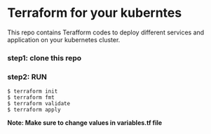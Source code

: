 # Terraform for your kuberntes
This repo contains Terafform codes to deploy different services and application on your kubernetes cluster.

### step1: clone this repo

### step2: RUN
```
$ terraform init
$ terraform fmt
$ terraform validate
$ terraform apply
```
**Note: Make sure to change values in variables.tf file**